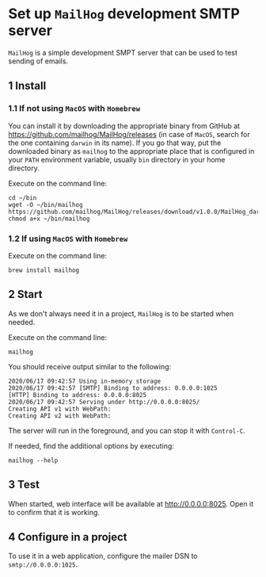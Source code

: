 # Set up `MailHog` development SMTP server

`MailHog` is a simple development SMPT server that can be used to test sending
of emails.

## 1 Install

### 1.1 If not using `MacOS` with `Homebrew`

You can install it by downloading the appropriate binary from GitHub at
https://github.com/mailhog/MailHog/releases (in case of `MacOS`, search for the
one containing `darwin` in its name). If you go that way, put the downloaded
binary as `mailhog` to the appropriate place that is configured in your `PATH`
environment variable, usually `bin` directory in your home directory.

Execute on the command line:

```console
cd ~/bin
wget -O ~/bin/mailhog https://github.com/mailhog/MailHog/releases/download/v1.0.0/MailHog_darwin_amd64
chmod a+x ~/bin/mailhog
```

### 1.2 If using `MacOS` with `Homebrew`

Execute on the command line:

```console
brew install mailhog
```

## 2 Start

As we don't always need it in a project, `MailHog` is to be started when needed.

Execute on the command line:

```console
mailhog
```

You should receive output similar to the following:

```text
2020/06/17 09:42:57 Using in-memory storage
2020/06/17 09:42:57 [SMTP] Binding to address: 0.0.0.0:1025
[HTTP] Binding to address: 0.0.0.0:8025
2020/06/17 09:42:57 Serving under http://0.0.0.0:8025/
Creating API v1 with WebPath:
Creating API v2 with WebPath:
```

The server will run in the foreground, and you can stop it with `Control-C`.

If needed, find the additional options by executing:

```console
mailhog --help
```

## 3 Test

When started, web interface will be available at http://0.0.0.0:8025. Open it to
confirm that it is working.

## 4 Configure in a project

To use it in a web application, configure the mailer DSN to
`smtp://0.0.0.0:1025`.
